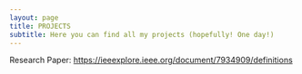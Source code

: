 ```yaml
---
layout: page
title: PROJECTS
subtitle: Here you can find all my projects (hopefully! One day!)
---
```


Research Paper: https://ieeexplore.ieee.org/document/7934909/definitions
